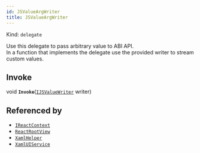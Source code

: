 ```yaml
---
id: JSValueArgWriter
title: JSValueArgWriter
---
```


Kind: `delegate`

Use this delegate to pass arbitrary value to ABI API. <br/>In a function that implements the delegate use the provided writer to stream custom values.

## Invoke
void **`Invoke`**([`IJSValueWriter`](IJSValueWriter) writer)





## Referenced by
- [`IReactContext`](IReactContext)
- [`ReactRootView`](ReactRootView)
- [`XamlHelper`](XamlHelper)
- [`XamlUIService`](XamlUIService)
